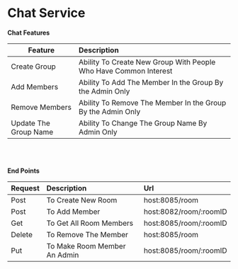 # Chat Service

<b>Chat Features</b>

| Feature  | Description  |
|----------|:-------------|
| Create Group | Ability To Create New Group With People Who Have Common Interest |
| Add Members | Ability To Add The Member In the Group By the Admin Only |
| Remove Members | Ability To Remove The Member In the Group By the Admin Only  |
| Update The Group Name | Ability To Change The Group Name By Admin Only  |


<br></br>


<b>End Points</b>

| Request  | Description  | Url |
|----------|:-------------|:-------------|
| Post | To Create New Room | host:8085/room |
| Post | To Add Member |host:8082/room/:roomID |
| Get | To Get All Room Members |host:8085/room/:roomID |
| Delete | To Remove The Member |host:8085/room |
| Put | To Make Room Member An Admin |host:8085/room/:roomID |


<br></br>